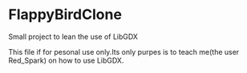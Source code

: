 # FlappyBirdClone
Small project to lean the use of LibGDX

This file if for pesonal use only.Its only purpes is to teach me(the user Red_Spark) on how to use LibGDX.
